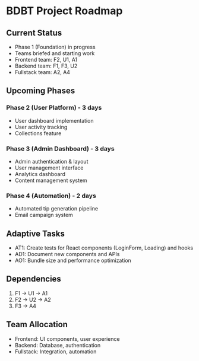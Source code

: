 # BDBT Project Roadmap

## Current Status
- Phase 1 (Foundation) in progress
- Teams briefed and starting work
- Frontend team: F2, U1, A1
- Backend team: F1, F3, U2
- Fullstack team: A2, A4

## Upcoming Phases
### Phase 2 (User Platform) - 3 days
- User dashboard implementation
- User activity tracking
- Collections feature

### Phase 3 (Admin Dashboard) - 3 days
- Admin authentication & layout
- User management interface
- Analytics dashboard
- Content management system

### Phase 4 (Automation) - 2 days
- Automated tip generation pipeline
- Email campaign system

## Adaptive Tasks
- AT1: Create tests for React components (LoginForm, Loading) and hooks
- AD1: Document new components and APIs
- AO1: Bundle size and performance optimization

## Dependencies
1. F1 -> U1 -> A1
2. F2 -> U2 -> A2
3. F3 -> A4

## Team Allocation
- Frontend: UI components, user experience
- Backend: Database, authentication
- Fullstack: Integration, automation
